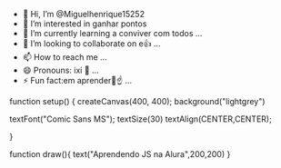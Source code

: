 - 👋 Hi, I’m @Miguelhenrique15252
- 👀 I’m interested in ganhar pontos
- 🌱 I’m currently learning a conviver com todos ...
- 💞️ I’m looking to collaborate on e👍 ...
- 📫 How to reach me ...
- 😄 Pronouns: ixi 🤨 ...
- ⚡ Fun fact:em aprender🫨☝️ ...

<!---
Miguelhenrique15252/Miguelhenrique15252 is a ✨ special ✨ repository because its `README.md` (this file) appears on your GitHub profile.
You can click the Preview link to take a look at your changes.
--->
function setup() {
  createCanvas(400, 400);
  background("lightgrey")

  textFont("Comic Sans MS");
  textSize(30)
  textAlign(CENTER,CENTER);

}

function draw(){
  text("Aprendendo JS na Alura",200,200)
}
